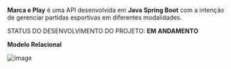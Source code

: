 **Marca e Play** é uma API desenvolvida em **Java Spring Boot** com a intenção de gerenciar partidas esportivas em diferentes modalidades.

STATUS DO DESENVOLVIMENTO DO PROJETO: **EM ANDAMENTO**

**Modelo Relacional**

![image](https://github.com/user-attachments/assets/687b4251-8300-4836-af8b-b86024774817)
